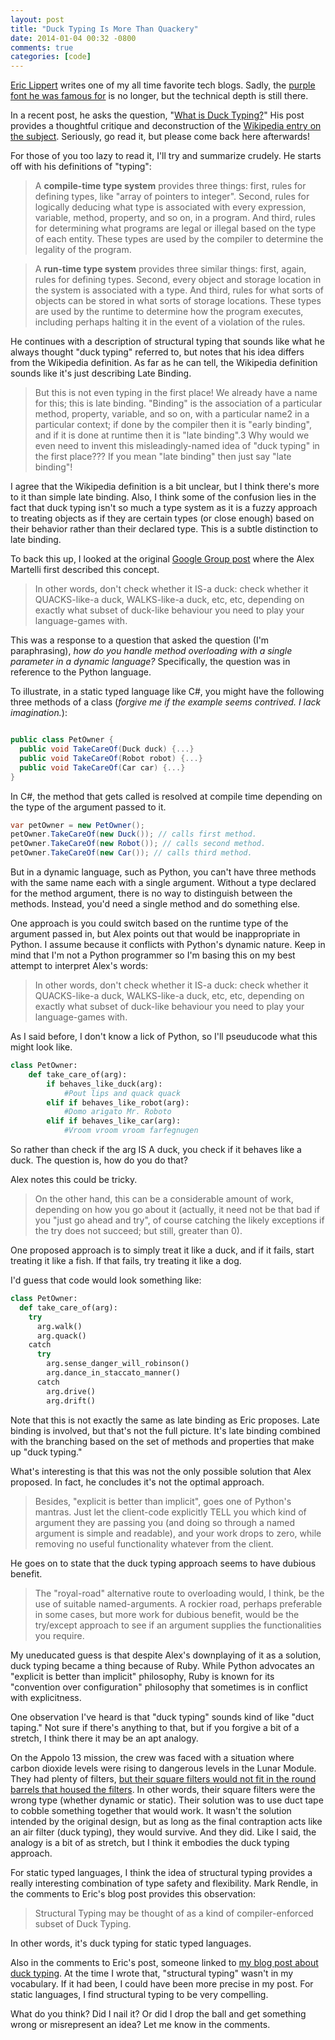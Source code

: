 ```yaml
---
layout: post
title: "Duck Typing Is More Than Quackery"
date: 2014-01-04 00:32 -0800
comments: true
categories: [code]
---
```


[Eric Lippert](http://ericlippert.com/) writes one of my all time favorite tech blogs. Sadly, the [purple font he was famous for](http://www.codinghorror.com/blog/2006/12/eric-lipperts-purple-crayon.html) is no longer, but the technical depth is still there.

In a recent post, he asks the question, "[What is Duck Typing?](http://ericlippert.com/2014/01/02/what-is-duck-typing/)" His post provides a thoughtful critique and deconstruction of the [Wikipedia entry on the subject](http://en.wikipedia.org/wiki/Duck_typing). Seriously, go read it, but please come back here afterwards!

For those of you too lazy to read it, I'll try and summarize crudely. He starts off with his definitions of "typing":

> A __compile-time type system__ provides three things: first, rules for defining types, like "array of pointers to integer". Second, rules for logically deducing what type is associated with every expression, variable, method, property, and so on, in a program. And third, rules for determining what programs are legal or illegal based on the type of each entity. These types are used by the compiler to determine the legality of the program.

> A __run-time type system__ provides three similar things: first, again, rules for defining types. Second, every object and storage location in the system is associated with a type. And third, rules for what sorts of objects can be stored in what sorts of storage locations. These types are used by the runtime to determine how the program executes, including perhaps halting it in the event of a violation of the rules.

He continues with a description of structural typing that sounds like what he always thought "duck typing" referred to, but notes that his idea differs from the Wikipedia definition. As far as he can tell, the Wikipedia definition sounds like it's just describing Late Binding.

> But this is not even typing in the first place! We already have a name for this; this is late binding. "Binding" is the association of a particular method, property, variable, and so on, with a particular name2 in a particular context; if done by the compiler then it is "early binding", and if it is done at runtime then it is "late binding".3 Why would we even need to invent this misleadingly-named idea of "duck typing" in the first place??? If you mean "late binding" then just say "late binding"!

I agree that the Wikipedia definition is a bit unclear, but I think there's more to it than simple late binding. Also, I think some of the confusion lies in the fact that duck typing isn't so much a type system as it is a fuzzy approach to treating objects as if they are certain types (or close enough) based on their behavior rather than their declared type. This is a subtle distinction to late binding.

To back this up, I looked at the original [Google Group post](https://groups.google.com/forum/?hl=en#!msg/comp.lang.python/CCs2oJdyuzc/NYjla5HKMOIJ) where the Alex Martelli first described this concept.

> In other words, don't check whether it IS-a duck: check whether it QUACKS-like-a duck, WALKS-like-a duck, etc, etc, depending on exactly what subset of duck-like behaviour you need to play your language-games with. 

This was a response to a question that asked the question (I'm paraphrasing), _how do you handle method overloading with a single parameter in a dynamic language?_ Specifically, the question was in reference to the Python language.

To illustrate, in a static typed language like C#, you might have the following three methods of a class (_forgive me if the example seems contrived. I lack imagination._):

```csharp

public class PetOwner {
  public void TakeCareOf(Duck duck) {...}
  public void TakeCareOf(Robot robot) {...}
  public void TakeCareOf(Car car) {...}
}
```

In C#, the method that gets called is resolved at compile time depending on the type of the argument passed to it.

```csharp
var petOwner = new PetOwner();
petOwner.TakeCareOf(new Duck()); // calls first method.
petOwner.TakeCareOf(new Robot()); // calls second method.
petOwner.TakeCareOf(new Car()); // calls third method.
```

But in a dynamic language, such as Python, you can't have three methods with the same name each with a single argument. Without a type declared for the method argument, there is no way to distinguish between the methods. Instead, you'd need a single method and do something else.

One approach is you could switch based on the runtime type of the argument passed in, but Alex points out that would be inappropriate in Python. I assume because it conflicts with Python's dynamic nature. Keep in mind that I'm not a Python programmer so I'm basing this on my best attempt to interpret Alex's words:

> In other words, don't check whether it IS-a duck: check whether it QUACKS-like-a duck, WALKS-like-a duck, etc, etc, depending on exactly what subset of duck-like behaviour you need to play your language-games with.

As I said before, I don't know a lick of Python, so I'll pseuducode what this might look like.

```python
class PetOwner:
    def take_care_of(arg):
        if behaves_like_duck(arg):
            #Pout lips and quack quack
        elif if behaves_like_robot(arg):
            #Domo arigato Mr. Roboto
        elif if behaves_like_car(arg):
            #Vroom vroom vroom farfegnugen
``` 

So rather than check if the arg IS A duck, you check if it behaves like a duck. The question is, how do you do that?

Alex notes this could be tricky.

> On the other hand, this can be a considerable amount of work, depending on how you go about it (actually, it need not be that bad if you "just go ahead and try", of course catching the likely exceptions if the try does not succeed; but still, greater than 0).

One proposed approach is to simply treat it like a duck, and if it fails, start treating it like a fish. If that fails, try treating it like a dog.

I'd guess that code would look something like:

```python
class PetOwner:
  def take_care_of(arg):
    try
      arg.walk()
      arg.quack()
    catch
      try
        arg.sense_danger_will_robinson()
        arg.dance_in_staccato_manner()
      catch
        arg.drive()
        arg.drift()
``` 

Note that this is not exactly the same as late binding as Eric proposes. Late binding is involved, but that's not the full picture. It's late binding combined with the branching based on the set of methods and properties that make up "duck typing."

What's interesting is that this was not the only possible solution that Alex proposed. In fact, he concludes it's not the optimal approach.

> Besides, "explicit is better than implicit", goes one of Python's mantras.  Just let the client-code explicitly TELL you which kind of argument they are passing you (and doing so through a named argument is simple and readable), and your work drops to zero, while removing no useful functionality whatever from the client.

He goes on to state that the duck typing approach seems to have dubious benefit.

> The "royal-road" alternative route to overloading would, I think, be the use of suitable named-arguments.  A rockier road, perhaps preferable in some cases, but more work for dubious benefit, would be the try/except approach to see if an argument supplies the functionalities you require.

My uneducated guess is that despite Alex's downplaying of it as a solution, duck typing became a thing because of Ruby. While Python advocates an "explicit is better than implicit" philosophy, Ruby is known for its "convention over configuration" philosophy that sometimes is in conflict with explicitness.

One observation I've heard is that "duck typing" sounds kind of like "duct taping." Not sure if there's anything to that, but if you forgive a bit of a stretch, I think there it may be an apt analogy.

On the Appolo 13 mission, the crew was faced with a situation where carbon dioxide levels were rising to dangerous levels in the Lunar Module. They had plenty of filters, [but their square filters would not fit in the round  barrels that housed the filters](http://www.universetoday.com/63673/13-things-that-saved-apollo-13-part-10-duct-tape/). In other words, their square filters were the wrong type (whether dynamic or static). Their solution was to use duct tape to cobble something together that would work. It wasn't the solution intended by the original design, but as long as the final contraption acts like an air filter (duck typing), they would survive. And they did. Like I said, the analogy is a bit of as stretch, but I think it embodies the duck typing approach.

For static typed languages, I think the idea of structural typing provides a really interesting combination of type safety and flexibility. Mark Rendle, in the comments to Eric's blog post provides this observation:

> Structural Typing may be thought of as a kind of compiler-enforced subset of Duck Typing.

In other words, it's duck typing for static typed languages.

Also in the comments to Eric's post, someone linked to [my blog post about duck typing](http://haacked.com/archive/2007/08/19/why-duck-typing-matters-to-c-developers.aspx/). At the time I wrote that, "structural typing" wasn't in my vocabulary. If it had been, I could have been more precise in my post. For static languages, I find structural typing to be very compelling.



What do you think? Did I nail it? Or did I drop the ball and get something wrong or misrepresent an idea? Let me know in the comments.
